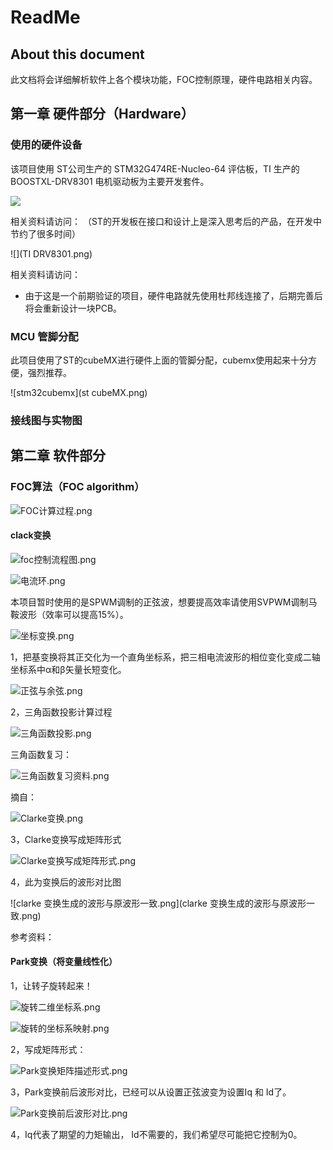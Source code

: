 # ReadMe

<!--Writerside adds this topic when you create a new documentation project.
You can use it as a sandbox to play with Writerside features, and remove it from the TOC when you don't need it anymore.-->

## About this document
此文档将会详细解析软件上各个模块功能，FOC控制原理，硬件电路相关内容。

## 第一章 硬件部分（Hardware）
### 使用的硬件设备
该项目使用 ST公司生产的 STM32G474RE-Nucleo-64 评估板，TI 生产的 BOOSTXL-DRV8301 电机驱动板为主要开发套件。

![](STM32G474-Nucleo.png)

相关资料请访问：
[](https://www.st.com/en/evaluation-tools/nucleo-g474re.html)
（ST的开发板在接口和设计上是深入思考后的产品，在开发中节约了很多时间）

![](TI DRV8301.png)

相关资料请访问：
[](https://www.ti.com.cn/tool/cn/BOOSTXL-DRV8301)

* 由于这是一个前期验证的项目，硬件电路就先使用杜邦线连接了，后期完善后将会重新设计一块PCB。

### MCU 管脚分配

此项目使用了ST的cubeMX进行硬件上面的管脚分配，cubemx使用起来十分方便，强烈推荐。

![stm32cubemx](st cubeMX.png)

### 接线图与实物图
<!--todo 需要增加实物接线图-->

## 第二章 软件部分

### FOC算法（FOC algorithm）

![FOC计算过程.png](FOC计算过程.png)

#### clack变换
![foc控制流程图.png](foc控制流程图.png)

![电流环.png](电流环.png)

本项目暂时使用的是SPWM调制的正弦波，想要提高效率请使用SVPWM调制马鞍波形（效率可以提高15%）。

![坐标变换.png](坐标变换.png)

1，把基变换将其正交化为一个直角坐标系，把三相电流波形的相位变化变成二轴坐标系中α和β矢量长短变化。

![正弦与余弦.png](正弦与余弦.png)

2，三角函数投影计算过程

![三角函数投影.png](三角函数投影.png)

三角函数复习：

![三角函数复习资料.png](三角函数复习资料.png)

摘自：[](https://www.cnblogs.com/sunsky303/p/17248071.html)

![Clarke变换.png](Clarke变换.png)

3，Clarke变换写成矩阵形式

![Clarke变换写成矩阵形式.png](Clarke变换写成矩阵形式.png)

4，此为变换后的波形对比图

![clarke 变换生成的波形与原波形一致.png](clarke 变换生成的波形与原波形一致.png)

参考资料：
[](https://zhuanlan.zhihu.com/p/147659820)

#### Park变换（将变量线性化）

1，让转子旋转起来！

![旋转二维坐标系.png](旋转二维坐标系.png)

![旋转的坐标系映射.png](旋转的坐标系映射.png)

2，写成矩阵形式：

![Park变换矩阵描述形式.png](Park变换矩阵描述形式.png)

3，Park变换前后波形对比，已经可以从设置正弦波变为设置Iq 和 Id了。

![Park变换前后波形对比.png](Park变换前后波形对比.png)

4，Iq代表了期望的力矩输出， Id不需要的，我们希望尽可能把它控制为0。


